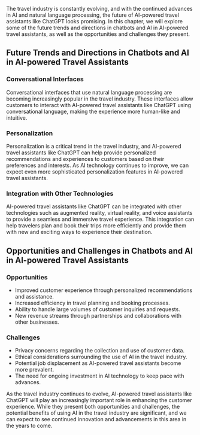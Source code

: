 
The travel industry is constantly evolving, and with the continued advances in AI and natural language processing, the future of AI-powered travel assistants like ChatGPT looks promising. In this chapter, we will explore some of the future trends and directions in chatbots and AI in AI-powered travel assistants, as well as the opportunities and challenges they present.

Future Trends and Directions in Chatbots and AI in AI-powered Travel Assistants
-------------------------------------------------------------------------------

### Conversational Interfaces

Conversational interfaces that use natural language processing are becoming increasingly popular in the travel industry. These interfaces allow customers to interact with AI-powered travel assistants like ChatGPT using conversational language, making the experience more human-like and intuitive.

### Personalization

Personalization is a critical trend in the travel industry, and AI-powered travel assistants like ChatGPT can help provide personalized recommendations and experiences to customers based on their preferences and interests. As AI technology continues to improve, we can expect even more sophisticated personalization features in AI-powered travel assistants.

### Integration with Other Technologies

AI-powered travel assistants like ChatGPT can be integrated with other technologies such as augmented reality, virtual reality, and voice assistants to provide a seamless and immersive travel experience. This integration can help travelers plan and book their trips more efficiently and provide them with new and exciting ways to experience their destination.

Opportunities and Challenges in Chatbots and AI in AI-powered Travel Assistants
-------------------------------------------------------------------------------

### Opportunities

* Improved customer experience through personalized recommendations and assistance.
* Increased efficiency in travel planning and booking processes.
* Ability to handle large volumes of customer inquiries and requests.
* New revenue streams through partnerships and collaborations with other businesses.

### Challenges

* Privacy concerns regarding the collection and use of customer data.
* Ethical considerations surrounding the use of AI in the travel industry.
* Potential job displacement as AI-powered travel assistants become more prevalent.
* The need for ongoing investment in AI technology to keep pace with advances.

As the travel industry continues to evolve, AI-powered travel assistants like ChatGPT will play an increasingly important role in enhancing the customer experience. While they present both opportunities and challenges, the potential benefits of using AI in the travel industry are significant, and we can expect to see continued innovation and advancements in this area in the years to come.
